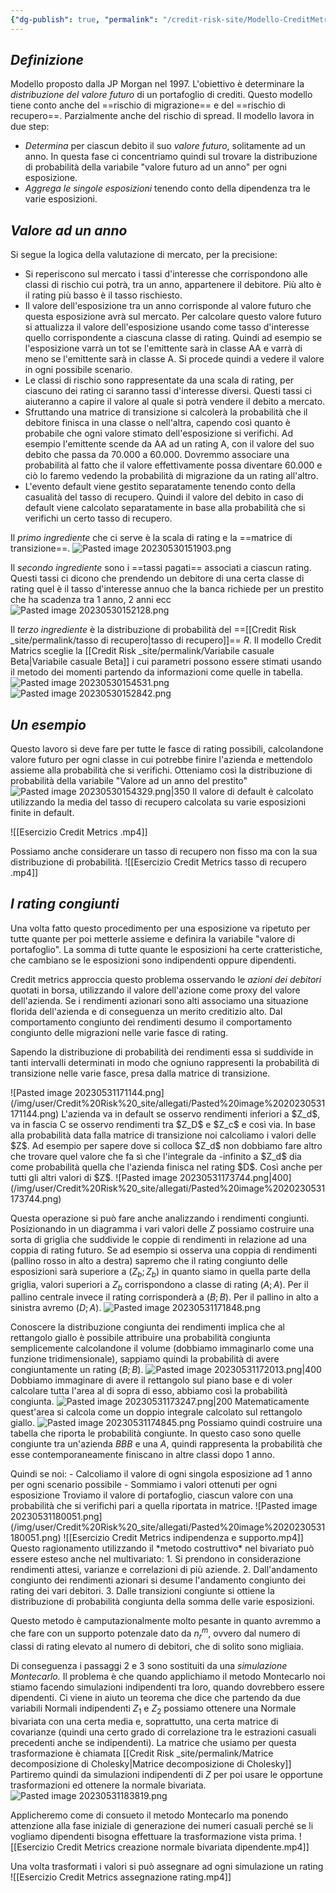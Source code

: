 ```yaml
---
{"dg-publish": true, "permalink": "/credit-risk-site/Modello-CreditMetrix/"}
---
```






## *Definizione*
Modello proposto dalla JP Morgan nel 1997.
L'obiettivo è determinare la *distribuzione del valore futuro* di un portafoglio di crediti.
Questo modello tiene conto anche del ==rischio di migrazione== e del ==rischio di recupero==. Parzialmente anche del rischio di spread.
Il modello lavora in due step:
- *Determina* per ciascun debito il suo *valore futuro*, solitamente ad un anno. In questa fase ci concentriamo quindi sul trovare la distribuzione di probabilità della variabile "valore futuro ad un anno" per ogni esposizione.
- *Aggrega le singole esposizioni* tenendo conto della dipendenza tra le varie esposizioni.

## *Valore ad un anno*
Si segue la logica della valutazione di mercato, per la precisione:
- Si reperiscono sul mercato i tassi d'interesse che corrispondono alle classi di rischio cui potrà, tra un anno, appartenere il debitore. Più alto è il rating più basso è il tasso rischiesto.
- Il valore dell'esposizione tra un anno corrisponde al valore futuro che questa esposizione avrà sul mercato. Per calcolare questo valore futuro si attualizza il valore dell'esposizione usando come tasso d'interesse quello corrispondente a ciascuna classe di rating. Quindi ad esempio se l'esposizione varrà un tot se l'emittente sarà in classe AA e varrà di meno se l'emittente sarà in classe A. Si procede quindi a vedere il valore in ogni possibile scenario.
- Le classi di rischio sono rappresentate da una scala di rating, per ciascuno dei rating ci saranno tassi d'interesse diversi. Questi tassi ci aiuteranno a capire il valore al quale si potrà vendere il debito a mercato.
- Sfruttando una matrice di transizione si calcolerà la probabilità che il debitore finisca in una classe o nell'altra, capendo così quanto è probabile che ogni valore stimato dell'esposizione si verifichi. Ad esempio l'emittente scende da AA ad un rating A, con il valore del suo debito che passa da 70.000 a 60.000. Dovremmo associare una probabilità al fatto che il valore effettivamente possa diventare 60.000 e ciò lo faremo vedendo la probabilità di migrazione da un rating all'altro.
- L'evento default viene gestito separatamente tenendo conto della casualità del tasso di recupero. Quindi il valore del debito in caso di default viene calcolato separatamente in base alla probabilità che si verifichi un certo tasso di recupero.

Il *primo ingrediente* che ci serve è la scala di rating e la ==matrice di transizione==.
![Pasted image 20230530151903.png](/img/user/Credit%20Risk%20_site/allegati/Pasted%20image%2020230530151903.png)

Il *secondo ingrediente* sono i ==tassi pagati== associati a ciascun rating.
Questi tassi ci dicono che prendendo un debitore di una certa classe di rating quel è il tasso d'interesse annuo che la banca richiede per un prestito che ha scadenza tra 1 anno, 2 anni ecc
![Pasted image 20230530152128.png](/img/user/Credit%20Risk%20_site/allegati/Pasted%20image%2020230530152128.png)

Il *terzo ingrediente* è la distribuzione di probabilità del ==[[Credit Risk _site/permalink/tasso di recupero\|tasso di recupero]]== $R$.
Il modello Credit Matrics sceglie la [[Credit Risk _site/permalink/Variabile casuale Beta\|Variabile casuale Beta]] i cui parametri possono essere stimati usando il metodo dei momenti partendo da informazioni come quelle in tabella.
![Pasted image 20230530154531.png](/img/user/Credit%20Risk%20_site/allegati/Pasted%20image%2020230530154531.png)
![Pasted image 20230530152842.png](/img/user/Credit%20Risk%20_site/allegati/Pasted%20image%2020230530152842.png)

## *Un esempio*
<style> .container {font-family: sans-serif; text-align: center;} .button-wrapper button {z-index: 1;height: 40px; width: 100px; margin: 10px;padding: 5px;} .excalidraw .App-menu_top .buttonList { display: flex;} .excalidraw-wrapper { height: 800px; margin: 50px; position: relative;} :root[dir="ltr"] .excalidraw .layer-ui__wrapper .zen-mode-transition.App-menu_bottom--transition-left {transform: none;} </style><script src="https://cdn.jsdelivr.net/npm/react@17/umd/react.production.min.js"></script><script src="https://cdn.jsdelivr.net/npm/react-dom@17/umd/react-dom.production.min.js"></script><script type="text/javascript" src="https://cdn.jsdelivr.net/npm/@excalidraw/excalidraw@0/dist/excalidraw.production.min.js"></script><div id="Modello_CreditMetrix_2023-05-30_1536.33.excalidraw.md1"></div><script>(function(){const InitialData={"type":"excalidraw","version":2,"source":"https://excalidraw.com","elements":[{"type":"image","version":68,"versionNonce":90849999,"isDeleted":false,"id":"-fLq-D5OQC8tlCyuM0aZL","fillStyle":"hachure","strokeWidth":1,"strokeStyle":"solid","roughness":1,"opacity":100,"angle":0,"x":-312.69407141963137,"y":-216.56322352784798,"strokeColor":"transparent","backgroundColor":"transparent","width":626.5068104418018,"height":431.79095332521126,"seed":382123119,"groupIds":[],"roundness":null,"boundElements":[],"updated":1685453799859,"link":null,"locked":false,"status":"pending","fileId":"dacfa94f60b447e506dea41a76c3583a3fa51506","scale":[1,1]},{"type":"text","version":241,"versionNonce":909884655,"isDeleted":false,"id":"uP1UDbCv","fillStyle":"hachure","strokeWidth":1,"strokeStyle":"solid","roughness":1,"opacity":100,"angle":0,"x":296.0325698852539,"y":-1.7027206420898438,"strokeColor":"#e67700","backgroundColor":"transparent","width":247,"height":84,"seed":258692513,"groupIds":[],"roundness":null,"boundElements":[{"id":"De5dPAGoT3vBSHIerBE4H","type":"arrow"}],"updated":1685453980420,"link":null,"locked":false,"fontSize":13.49287766676683,"fontFamily":1,"text":"Con le informazioni sui tassi\nposso stimare il valore ad un anno\ndi un'esposizione che passa\nin fascia A. Ogni anno che passa\navrà il suo tasso di attualizzazione","rawText":"Con le informazioni sui tassi\nposso stimare il valore ad un anno\ndi un'esposizione che passa\nin fascia A. Ogni anno che passa\navrà il suo tasso di attualizzazione","baseline":79,"textAlign":"left","verticalAlign":"top","containerId":null,"originalText":"Con le informazioni sui tassi\nposso stimare il valore ad un anno\ndi un'esposizione che passa\nin fascia A. Ogni anno che passa\navrà il suo tasso di attualizzazione"},{"type":"arrow","version":192,"versionNonce":706612609,"isDeleted":false,"id":"De5dPAGoT3vBSHIerBE4H","fillStyle":"hachure","strokeWidth":1,"strokeStyle":"solid","roughness":1,"opacity":100,"angle":0,"x":337.977552507382,"y":85.12212841327371,"strokeColor":"#e67700","backgroundColor":"transparent","width":150.02884492681557,"height":43.40436847393332,"seed":264111713,"groupIds":[],"roundness":{"type":2},"boundElements":[],"updated":1685453980421,"link":null,"locked":false,"startBinding":{"elementId":"uP1UDbCv","focus":0.43834131216927585,"gap":2.8248490553635577},"endBinding":null,"lastCommittedPoint":null,"startArrowhead":null,"endArrowhead":"arrow","points":[[0,0],[-15.654211137753066,36.10145099346457],[-138.34409150884682,43.40436847393332],[-150.02884492681557,39.75287921612082]]},{"type":"text","version":329,"versionNonce":352257359,"isDeleted":false,"id":"5VAMHF3o","fillStyle":"hachure","strokeWidth":1,"strokeStyle":"solid","roughness":1,"opacity":100,"angle":0,"x":312.86295318603516,"y":142.6000084510216,"strokeColor":"#e67700","backgroundColor":"transparent","width":268,"height":50,"seed":1387530817,"groupIds":[],"roundness":null,"boundElements":[{"id":"ODvEpUrSVqi2RVibUy4TZ","type":"arrow"}],"updated":1685453931035,"link":null,"locked":false,"fontSize":13.49287766676683,"fontFamily":1,"text":"Grazie alla matrice di transizione posso\ncalcolare la probabilità che quel valore\nstimato si verifichi effettivamente","rawText":"Grazie alla matrice di transizione posso\ncalcolare la probabilità che quel valore\nstimato si verifichi effettivamente","baseline":46,"textAlign":"left","verticalAlign":"top","containerId":null,"originalText":"Grazie alla matrice di transizione posso\ncalcolare la probabilità che quel valore\nstimato si verifichi effettivamente"},{"type":"arrow","version":88,"versionNonce":2043759873,"isDeleted":false,"id":"ODvEpUrSVqi2RVibUy4TZ","fillStyle":"hachure","strokeWidth":1,"strokeStyle":"solid","roughness":1,"opacity":100,"angle":0,"x":309.9083023071289,"y":184.87866973876953,"strokeColor":"#e67700","backgroundColor":"transparent","width":243.18890380859375,"height":14.605926513671875,"seed":1991593967,"groupIds":[],"roundness":{"type":2},"boundElements":[],"updated":1685453935676,"link":null,"locked":false,"startBinding":{"elementId":"5VAMHF3o","focus":-0.2700081004464335,"gap":2.95465087890625},"endBinding":null,"lastCommittedPoint":null,"startArrowhead":null,"endArrowhead":"arrow","points":[[0,0],[-216.16790771484375,13.145263671875],[-243.18890380859375,14.605926513671875]]},{"id":"Dzv5MyivkST0AjV7Kqzjm","type":"image","x":557.637444631976,"y":-33.06510475971254,"width":273.2092972132032,"height":131.61907748957233,"angle":0,"strokeColor":"transparent","backgroundColor":"transparent","fillStyle":"hachure","strokeWidth":1,"strokeStyle":"solid","roughness":1,"opacity":100,"groupIds":[],"roundness":null,"seed":1272352047,"version":71,"versionNonce":358973871,"isDeleted":false,"boundElements":null,"updated":1685453999761,"link":null,"locked":false,"status":"pending","fileId":"fa33c6bb6c427a9ba1a45a018179371a529677c7","scale":[1,1]},{"id":"GtYj5pMW2_0DVo3TlWvBO","type":"ellipse","x":620.4855945532106,"y":31.44164091518141,"width":25.46750380179003,"height":10.269143130852058,"angle":0,"strokeColor":"#d9480f","backgroundColor":"transparent","fillStyle":"hachure","strokeWidth":0.5,"strokeStyle":"solid","roughness":1,"opacity":100,"groupIds":[],"roundness":{"type":2},"seed":533165007,"version":34,"versionNonce":1809422927,"isDeleted":false,"boundElements":null,"updated":1685454029362,"link":null,"locked":false},{"id":"rV1jhpq90WQ4kNrDjxYA_","type":"ellipse","x":672.6528464641519,"y":30.620121823546214,"width":29.575133590057476,"height":15.198326340846421,"angle":0,"strokeColor":"#d9480f","backgroundColor":"transparent","fillStyle":"hachure","strokeWidth":0.5,"strokeStyle":"solid","roughness":1,"opacity":100,"groupIds":[],"roundness":{"type":2},"seed":2041041569,"version":23,"versionNonce":359848257,"isDeleted":false,"boundElements":null,"updated":1685454019555,"link":null,"locked":false},{"id":"FsuPunp4WhjaTMrQWQj06","type":"ellipse","x":726.8739304342728,"y":32.67393671767999,"width":26.699816769334348,"height":13.144511446712642,"angle":0,"strokeColor":"#d9480f","backgroundColor":"transparent","fillStyle":"hachure","strokeWidth":0.5,"strokeStyle":"solid","roughness":1,"opacity":100,"groupIds":[],"roundness":{"type":2},"seed":1387468623,"version":26,"versionNonce":945455009,"isDeleted":false,"boundElements":null,"updated":1685454021084,"link":null,"locked":false},{"id":"cGk8Sm4PMd0LhuPiXcwEY","type":"ellipse","x":775.3443807629473,"y":32.263211501954004,"width":34.09348859405111,"height":12.322958024985837,"angle":0,"strokeColor":"#d9480f","backgroundColor":"transparent","fillStyle":"hachure","strokeWidth":0.5,"strokeStyle":"solid","roughness":1,"opacity":100,"groupIds":[],"roundness":{"type":2},"seed":1883735791,"version":21,"versionNonce":777680943,"isDeleted":false,"boundElements":null,"updated":1685454024740,"link":null,"locked":false},{"id":"mm3l2j-kJQ7WcX_1qxmf9","type":"image","x":586.3480511623367,"y":118.53719488576971,"width":258.516216213921,"height":94.20740998149317,"angle":0,"strokeColor":"transparent","backgroundColor":"transparent","fillStyle":"hachure","strokeWidth":0.5,"strokeStyle":"solid","roughness":1,"opacity":100,"groupIds":[],"roundness":null,"seed":225409135,"version":171,"versionNonce":1600070991,"isDeleted":false,"boundElements":null,"updated":1685454057481,"link":null,"locked":false,"status":"pending","fileId":"44dab24aef0b623555921eef5f5ab19559b125ec","scale":[1,1]},{"id":"sGkEeUlrUyfrPCRzMLKoN","type":"ellipse","x":673.8398988271622,"y":171.77897805221912,"width":17.619810016799647,"height":8.361937602749975,"angle":0,"strokeColor":"#d9480f","backgroundColor":"transparent","fillStyle":"hachure","strokeWidth":0.5,"strokeStyle":"solid","roughness":1,"opacity":100,"groupIds":[],"roundness":{"type":2},"seed":772514671,"version":28,"versionNonce":1855069537,"isDeleted":false,"boundElements":null,"updated":1685454069630,"link":null,"locked":false}],"appState":{"theme":"light","viewBackgroundColor":"#ffffff","currentItemStrokeColor":"#d9480f","currentItemBackgroundColor":"transparent","currentItemFillStyle":"hachure","currentItemStrokeWidth":0.5,"currentItemStrokeStyle":"solid","currentItemRoughness":1,"currentItemOpacity":100,"currentItemFontFamily":1,"currentItemFontSize":20,"currentItemTextAlign":"left","currentItemStartArrowhead":null,"currentItemEndArrowhead":"arrow","scrollX":-237.70896806627746,"scrollY":-17.127014398379345,"zoom":{"value":1.6544911475205257},"currentItemRoundness":"round","gridSize":null,"colorPalette":{}},"files":{}};InitialData.scrollToContent=true;App=()=>{const e=React.useRef(null),t=React.useRef(null),[n,i]=React.useState({width:void 0,height:void 0});return React.useEffect(()=>{i({width:t.current.getBoundingClientRect().width,height:t.current.getBoundingClientRect().height});const e=()=>{i({width:t.current.getBoundingClientRect().width,height:t.current.getBoundingClientRect().height})};return window.addEventListener("resize",e),()=>window.removeEventListener("resize",e)},[t]),React.createElement(React.Fragment,null,React.createElement("div",{className:"excalidraw-wrapper",ref:t},React.createElement(ExcalidrawLib.Excalidraw,{ref:e,width:n.width,height:n.height,initialData:InitialData,viewModeEnabled:!0,zenModeEnabled:!0,gridModeEnabled:!1})))},excalidrawWrapper=document.getElementById("Modello_CreditMetrix_2023-05-30_1536.33.excalidraw.md1");ReactDOM.render(React.createElement(App),excalidrawWrapper);})();</script>
Questo lavoro si deve fare per tutte le fasce di rating possibili, calcolandone valore futuro per ogni classe in cui potrebbe finire l'azienda e mettendolo assieme alla probabilità che si verifichi.
Otteniamo così la distribuzione di probabilità della variabile "Valore ad un anno del prestito"
![Pasted image 20230530154329.png|350](/img/user/Credit%20Risk%20_site/allegati/Pasted%20image%2020230530154329.png)
Il valore di default è calcolato utilizzando la media del tasso di recupero calcolata su varie esposizioni finite in default.

![[Esercizio Credit Metrics .mp4]]

Possiamo anche considerare un tasso di recupero non fisso ma con la sua distribuzione di probabilità.
![[Esercizio Credit Metrics tasso di recupero .mp4]]

## *I rating congiunti*
Una volta fatto questo procedimento per una esposizione va ripetuto per tutte quante per poi metterle assieme e definira la variabile "valore di portafoglio".
La somma di tutte quante le esposizioni ha certe cratteristiche, che cambiano se le esposizioni sono indipendenti oppure dipendenti.

Credit metrics approccia questo problema osservando le *azioni dei debitori* quotati in borsa, utilizzando il valore dell'azione come proxy del valore dell'azienda.
Se i rendimenti azionari sono alti associamo una situazione florida dell'azienda e di conseguenza un merito creditizio alto.
Dal comportamento congiunto dei rendimenti desumo il comportamento congiunto delle migrazioni nelle varie fasce di rating.

Sapendo la distribuzione di probabilità dei rendimenti essa si suddivide in tanti intervalli determinati in modo che ogniuno rappresenti la probabilità di transizione nelle varie fasce, presa dalla matrice di transizione.
<div id="Modello_CreditMetrix_2023-05-31_1706.04.excalidraw.md2"></div><script>(function(){const InitialData={"type":"excalidraw","version":2,"source":"https://excalidraw.com","elements":[{"type":"image","version":76,"versionNonce":351513679,"isDeleted":false,"id":"-8OlweYCjw7m98uHwtIdL","fillStyle":"hachure","strokeWidth":1,"strokeStyle":"solid","roughness":1,"opacity":100,"angle":0,"x":-319.84683548000453,"y":-235.76509857177734,"strokeColor":"transparent","backgroundColor":"transparent","width":694.688070984423,"height":444.13203639341197,"seed":625157967,"groupIds":[],"roundness":null,"boundElements":[],"updated":1685545645580,"link":null,"locked":false,"status":"pending","fileId":"ec36342f3a7430166df03adc2338a379406636dd","scale":[1,1]},{"id":"xvHAsTpKvbw2vOtcFAAnD","type":"freedraw","x":-18.36580775334295,"y":-58.083018504202954,"width":185.94473031850964,"height":222.45964637169467,"angle":0,"strokeColor":"#e67700","backgroundColor":"transparent","fillStyle":"hachure","strokeWidth":1,"strokeStyle":"solid","roughness":1,"opacity":20,"groupIds":[],"roundness":null,"seed":1836534383,"version":374,"versionNonce":403489985,"isDeleted":false,"boundElements":null,"updated":1685545660472,"link":null,"locked":false,"points":[[0,0],[1.1235163762019056,0],[10.111788236177858,-4.494159405048066],[17.414785531850953,-7.864755483774047],[23.594219501201906,-10.111835186298066],[26.96481557992786,-11.79713322566107],[28.08833195612982,-12.358891413762024],[28.650090144230774,-12.358891413762024],[29.77365347055286,-13.482431265024047],[30.89716984675482,-14.605947641225953],[34.267765925480774,-16.291269155649047],[37.076603816105774,-17.976567195012024],[38.20012019230768,-19.66184175931491],[38.76192533052887,-19.66184175931491],[38.76192533052887,-20.223623422475953],[39.885441706730774,-22.47067964993991],[40.447199894831726,-24.156001164362976],[39.885441706730774,-22.47067964993991],[39.885441706730774,-21.90892146183893],[36.51484562800482,-17.414785531850953],[30.89716984675482,-10.111835186298066],[20.223623422475953,3.370572603665863],[7.302950345552858,17.414738581730774],[-2.808837890625,30.33538818359375],[-8.988224909855774,38.20012019230768],[-8.988224909855774,38.76187838040866],[-6.741192157451906,38.20012019230768],[1.6853215144230944,31.458904559795656],[15.167705829326906,19.661818284254792],[28.08833195612982,8.988248384915863],[39.32368351862982,-1.685321514423066],[44.941359299879764,-6.179457444411071],[45.50311748798072,-7.302997295673066],[45.50311748798072,-5.055917593149047],[45.50311748798072,-2.247079702524047],[41.57076322115387,3.370572603665863],[35.95308743990387,13.48238431490384],[29.211848332331726,21.90887451171875],[28.650090144230774,22.470656174879792],[30.335458608774047,19.661818284254792],[36.51484562800482,12.358844463641816],[43.81779597355768,1.6852745643028868],[51.12079326923072,-7.864755483774047],[54.49138934795678,-12.358891413762024],[53.929584209735594,-11.2353515625],[53.36782602163464,-11.2353515625],[49.99727689302881,-5.61767578125],[42.694279597355774,6.179410494290863],[33.14424954927887,21.90887451171875],[23.594219501201906,37.076580341045656],[19.66181828425482,43.25601431039664],[21.908944936899047,42.13247445913461],[23.032414362980774,41.57071627103366],[31.458928034855774,37.076580341045656],[43.256037785456726,30.33538818359375],[54.49138934795678,23.594172551081726],[49.435471754807736,28.650090144230774],[39.32368351862982,35.95304048978366],[23.594219501201906,44.94131234975961],[5.61767578125,53.929584209735566],[-7.302950345552858,58.985478327824524],[-7.302950345552858,59.547259990985566],[-9.550030048076906,59.547259990985566],[-7.864755483774047,55.61488224909854],[4.494112454927858,45.503070537860566],[17.414785531850953,35.39128230168268],[17.976543719951906,34.267742450420656],[17.414785531850953,35.95304048978366],[12.920626126802858,41.57071627103366],[5.055917593149047,52.24428617037259],[-5.055917593149047,65.16491229717545],[-12.920626126802858,74.71494234525241],[-16.291222205528868,78.64732008713943],[-17.976543719951906,80.89437631460336],[-17.976543719951906,81.45615797776443],[-20.785381610576906,85.38851224459134],[-20.785381610576906,87.07381028395432],[-20.785381610576906,88.75910832331729],[-20.785381610576906,94.93854229266825],[-21.34713979867786,98.30916184645432],[-21.908897986778868,99.99445988581729],[-20.223576472355774,98.30916184645432],[-19.100060096153868,95.50032395582932],[-18.53830190805286,95.50032395582932],[-18.53830190805286,96.62384033203122],[-20.785381610576906,102.24151611328122],[-25.27949406550482,111.22978797325717],[-29.211848332331726,121.34162315955527],[-30.89716984675482,126.39749380258414],[-30.89716984675482,126.95929894080527],[-30.89716984675482,127.52101017878604],[-29.77365347055286,128.082768366887],[-26.403057391826906,126.95929894080527],[-24.717735877403868,126.39749380258414],[-24.15597768930286,125.83573561448318],[-24.15597768930286,126.95929894080527],[-24.15597768930286,128.64457350510818],[-25.27949406550482,137.07104022686295],[-28.08833195612982,144.935795710637],[-32.020686222956726,152.2387930063101],[-34.829524113581726,157.8564687875601],[-34.829524113581726,158.41818002554086],[-34.829524113581726,158.97993821364182],[-34.829524113581726,160.1035015399639],[-34.829524113581726,160.6653066781851],[-36.51484562800482,164.03585580679086],[-38.76192533052887,167.96821007361777],[-39.885394756610594,171.9006112905649],[-39.885394756610594,173.02412766676682],[-39.885394756610594,173.58588585486777],[-39.885394756610594,175.27120736929086],[-39.885394756610594,177.5182870718149],[-39.885394756610594,180.3271249624399],[-38.76192533052887,182.57415771484372],[-33.70600773737982,185.38299560546872],[-25.27949406550482,185.38299560546872],[-15.729464017427858,185.38299560546872],[-10.673546424278868,185.38299560546872],[-10.673546424278868,186.50651198167063],[-10.673546424278868,187.06827016977164],[-9.550030048076906,187.06827016977164],[-5.61767578125,187.06827016977164],[-1.1235163762019056,187.06827016977164],[6.741192157451906,187.06827016977164],[14.044189453125,187.06827016977164],[14.605947641225953,187.06827016977164],[15.167705829326906,187.06827016977164],[15.167705829326906,188.19183349609372],[16.291269155649047,189.31534987229563],[20.785381610576906,191.00067138671872],[29.211848332331726,191.00067138671872],[39.885441706730774,191.00067138671872],[44.37960111177887,191.00067138671872],[44.941359299879764,191.00067138671872],[44.941359299879764,191.5624765249399],[49.435471754807736,194.3713144155649],[52.244309645432736,194.3713144155649],[64.04141939603369,194.3713144155649],[78.08556189903845,194.3713144155649],[91.5679931640625,193.2477041391226],[92.12975135216345,193.2477041391226],[92.12975135216345,192.12418776292063],[93.81502591646631,192.68594595102164],[94.3768310546875,192.68594595102164],[98.3091853215144,194.3713144155649],[102.80329777644226,194.3713144155649],[108.98273174579322,194.3713144155649],[115.72392390324524,194.3713144155649],[116.28572904146631,194.3713144155649],[118.53276179387024,194.3713144155649],[120.21808330829322,194.3713144155649],[124.71219576322119,194.3713144155649],[130.3298715444712,194.3713144155649],[133.70046762319714,193.80950927734372],[134.82403094951917,192.68594595102164],[134.82403094951917,191.5624765249399],[137.0710637019231,188.19183349609372],[139.8799015925481,183.69767409104563],[143.25049767127405,177.5182870718149],[145.4975773737981,172.46236947866586],[145.4975773737981,170.21528977614182],[145.4975773737981,169.65353158804086],[145.4975773737981,169.0917733999399],[145.4975773737981,164.03585580679086],[145.4975773737981,161.22701791616586],[145.4975773737981,156.17110032301682],[143.81230280949524,151.6769878680889],[139.8799015925481,150.553471491887],[131.45343487079322,149.99171330378604],[118.53276179387024,149.99171330378604],[103.36505596454322,149.99171330378604],[84.82675405649036,149.99171330378604],[84.2649958683894,149.99171330378604],[85.38855919471155,148.8681499774639],[87.63559194711536,144.935795710637],[86.51207557091345,144.935795710637],[82.0179631159856,147.744633601262],[78.08556189903845,149.99171330378604],[70.22085336538464,153.362309382512],[65.1649357722356,154.4858257587139],[64.60317758413464,154.4858257587139],[66.2884521484375,150.553471491887],[71.34436974158655,144.935795710637],[90.44442983774036,123.02689772385818],[90.44442983774036,122.46513953575717],[89.8826716496394,121.90333439753604],[85.9503173828125,121.90333439753604],[78.6473200871394,123.02689772385818],[74.7149658203125,123.58865591195914],[74.7149658203125,122.46513953575717],[74.7149658203125,121.34162315955527],[76.4002873347356,116.84746375450717],[78.6473200871394,109.5444899338942],[78.6473200871394,107.85919189453122],[78.6473200871394,105.61211219200717],[77.5238037109375,105.61211219200717],[73.02969125600964,105.61211219200717],[67.9737736628606,105.61211219200717],[60.10901817908655,107.29745718149039],[57.861985426682736,107.29745718149039],[57.30022723858178,107.29745718149039],[56.17666391225964,103.9268141526442],[58.98550180288464,88.19735013521634],[58.98550180288464,87.63561542217545],[58.98550180288464,85.95029390775241],[53.929584209735594,85.38851224459134],[49.99727689302881,85.38851224459134],[43.81779597355768,85.38851224459134],[39.885441706730774,85.38851224459134],[38.76192533052887,85.38851224459134],[38.20012019230768,82.57967435396634],[38.20012019230768,78.64732008713943],[38.20012019230768,71.90612792968747],[38.20012019230768,65.16491229717545],[38.20012019230768,63.47961425781247],[35.95308743990387,62.35607440655045],[32.58249136117786,62.35607440655045],[34.829524113581726,57.8619384765625],[37.638362004206726,52.24428617037259],[38.76192533052887,48.311908428485566],[39.32368351862982,46.06485220102164],[39.32368351862982,44.94131234975961],[38.20012019230768,44.94131234975961],[34.267765925480774,44.94131234975961],[32.020686222956726,44.94131234975961],[31.458928034855774,44.37955416165866],[33.70600773737982,39.885418231670656],[38.76192533052887,34.829524113581726],[44.941359299879764,28.088308481069703],[52.244309645432736,13.48238431490384],[48.31195537860572,11.797086275540863],[43.81779597355768,11.235304612379792],[42.13252140925482,11.235304612379792],[41.57076322115387,10.111788236177887],[42.694279597355774,5.05587064302884],[44.941359299879764,0.5617347130408632],[46.626633864182736,-3.370619553786071],[47.75015024038464,-9.550053523137024],[48.31195537860572,-14.605947641225953],[48.31195537860572,-16.291269155649047],[49.99727689302881,-17.976567195012024],[51.68255145733178,-20.785381610576934],[55.053147536057736,-25.841299203725953],[53.36782602163464,-25.841299203725953],[52.244309645432736,-25.27951754056491],[51.68255145733178,-24.71775935246393],[51.12079326923072,-23.594219501201934],[51.12079326923072,-16.85300386868991],[51.12079326923072,-14.605947641225953],[51.68255145733178,-9.550053523137024],[61.23262845552881,2.808837890625],[71.34436974158655,8.988248384915863],[82.0179631159856,11.797086275540863],[83.70323768028845,12.358844463641816],[83.70323768028845,12.920602651742797],[83.70323768028845,16.852980393629792],[82.57972130408655,19.661818284254792],[80.89439978966345,25.841252253605774],[79.2091252253606,33.14420259915866],[78.6473200871394,48.311908428485566],[82.0179631159856,53.36782602163461],[83.1414794921875,54.49134239783652],[85.38855919471155,55.61488224909854],[85.9503173828125,56.176640437199524],[87.63559194711536,57.8619384765625],[88.7591552734375,61.794316218449495],[90.44442983774036,65.72669396033652],[92.12975135216345,71.34434626652646],[94.93858924278845,78.64732008713943],[98.3091853215144,86.51205209585336],[101.67978140024036,93.81502591646634],[103.9268611027644,99.43267822265622],[105.61213566706726,103.36505596454325],[107.29745718149036,107.29745718149039],[108.98273174579322,108.42095008263217],[109.54448993389417,108.98270827073318],[111.79156963641822,111.22978797325717],[114.60040752704322,113.47686767578122],[119.09456693209131,115.16214224008414],[123.58867938701917,116.28570556640622],[129.20635516826917,116.28570556640622],[130.89162973257214,116.28570556640622],[132.01519305889417,116.28570556640622],[133.1387094350962,114.03862586388217],[133.1387094350962,112.91510948768027],[133.1387094350962,112.3533278245192],[133.1387094350962,111.22978797325717],[133.1387094350962,110.66802978515622],[133.1387094350962,109.5444899338942],[135.38578913762024,104.48861929086539],[137.0710637019231,102.24151611328122],[137.0710637019231,101.1179762620192],[138.19462702824524,99.99445988581729],[141.00346491887024,96.62384033203122],[144.3740609975962,93.81502591646634],[145.4975773737981,92.69148606520432],[146.05933556189905,92.12972787710336],[146.05933556189905,93.25329120342545],[146.05933556189905,93.81502591646634],[146.05933556189905,97.74738018329325],[145.4975773737981,101.67978140024039],[144.3740609975962,105.61211219200717],[143.81230280949524,108.42095008263217],[143.25049767127405,110.66802978515622],[143.25049767127405,111.22978797325717],[143.25049767127405,112.91510948768027],[143.25049767127405,114.60038405198318],[143.25049767127405,115.72394737830527],[143.25049767127405,116.84746375450717],[143.25049767127405,119.09454345703122],[143.25049767127405,120.21805983323318],[143.25049767127405,121.34162315955527],[143.25049767127405,122.46513953575717],[143.25049767127405,123.58865591195914],[143.81230280949524,127.52101017878604],[143.81230280949524,132.01516958383414],[143.81230280949524,133.700444148137],[143.81230280949524,136.509282038762],[143.81230280949524,140.4416363055889],[143.81230280949524,142.68871600811295],[143.25049767127405,147.18287541316104],[142.12698129507214,153.362309382512],[141.5652231069712,157.8564687875601],[141.00346491887024,161.78877610426682],[141.00346491887024,163.4741445688101],[140.44165978064905,166.2829355093149],[140.44165978064905,169.0917733999399],[140.44165978064905,169.65353158804086],[140.44165978064905,170.21528977614182],[140.44165978064905,172.46236947866586],[140.44165978064905,174.14764404296872],[140.44165978064905,174.7094491811899],[140.44165978064905,177.5182870718149],[141.00346491887024,178.64180344801682],[141.00346491887024,180.88883620042063],[141.00346491887024,182.57415771484372],[141.00346491887024,184.25947922926682],[141.00346491887024,187.06827016977164],[141.00346491887024,188.7536386343149],[141.00346491887024,189.31534987229563],[141.00346491887024,191.00067138671872],[139.31814340444714,193.2477041391226],[135.9475473257212,194.93302565354563],[133.1387094350962,196.0565420297476],[129.20635516826917,196.61834716796872],[126.39751727764417,196.61834716796872],[124.15043757512024,196.61834716796872],[120.21808330829322,196.61834716796872],[114.60040752704322,196.61834716796872],[108.98273174579322,196.61834716796872],[104.48861929086536,196.0565420297476],[99.43270169771631,195.49478384164664],[92.6915095402644,195.49478384164664],[83.70323768028845,194.3713144155649],[80.89439978966345,194.3713144155649],[77.5238037109375,193.80950927734372],[71.9061279296875,193.2477041391226],[66.85025728665869,193.2477041391226],[64.60317758413464,193.2477041391226],[62.356097881610594,193.2477041391226],[56.738422100360594,193.2477041391226],[46.06487567608178,193.2477041391226],[39.32368351862982,193.2477041391226],[32.020686222956726,193.2477041391226],[28.08833195612982,193.2477041391226],[26.403057391826906,193.2477041391226],[22.47065617487982,193.2477041391226],[18.53830190805286,193.2477041391226],[11.797109750600953,193.2477041391226],[3.370596078725953,193.2477041391226],[-4.494112454927858,193.2477041391226],[-8.426513671875,193.2477041391226],[-8.426513671875,193.2477041391226]],"pressures":[],"simulatePressure":true,"lastCommittedPoint":[-8.426513671875,193.2477041391226]},{"id":"PbFKdnsd8fO9cMkZjXSl5","type":"freedraw","x":-20.051129267766044,"y":134.60292744681868,"width":162.91231595552887,"height":227.51551701472354,"angle":0,"strokeColor":"#e67700","backgroundColor":"transparent","fillStyle":"hachure","strokeWidth":1,"strokeStyle":"solid","roughness":1,"opacity":20,"groupIds":[],"roundness":null,"seed":1335862223,"version":359,"versionNonce":1893906479,"isDeleted":false,"boundElements":null,"updated":1685545668258,"link":null,"locked":false,"points":[[0,0],[-1.1235163762019056,0],[-2.247032752403811,0],[-3.370596078725953,1.1235633263220848],[-5.055870643028811,1.1235633263220848],[-6.179433969350953,1.6853684645432736],[-8.426466721754764,1.6853684645432736],[-8.988224909855774,1.6853684645432736],[-9.550030048076906,1.6853684645432736],[-10.673546424278811,1.6853684645432736],[-11.797062800480774,1.6853684645432736],[-12.358867938701906,1.6853684645432736],[-12.92057917668268,1.6853684645432736],[-13.482384314903811,1.6853684645432736],[-14.044142503004764,1.6853684645432736],[-15.167658879206726,1.6853684645432736],[-16.852980393629764,1.6853684645432736],[-17.976496769831726,1.6853684645432736],[-17.976496769831726,-1.6852745643029152],[-17.976496769831726,-5.61767578125],[-18.53825495793268,-11.23530461237982],[-18.53825495793268,-15.167658879206726],[-18.53825495793268,-19.100060096153868],[-18.53825495793268,-25.27949406550482],[-18.53825495793268,-26.964768629807736],[-19.10006009615381,-28.650090144230774],[-19.10006009615381,-29.773606520432736],[-19.661818284254764,-32.02063927283655],[-19.661818284254764,-33.70600773737982],[-19.661818284254764,-37.63831505408655],[-19.661818284254764,-39.32363656850964],[-20.223576472355774,-41.57071627103369],[-20.785334660456726,-45.503070537860594],[-20.785334660456726,-48.311908428485594],[-20.785334660456726,-49.99722994290869],[-20.785334660456726,-52.80606783353369],[-20.785334660456726,-56.17666391225964],[-20.785334660456726,-59.547259990985594],[-20.785334660456726,-64.04137244591345],[-19.661818284254764,-67.9737736628606],[-18.53825495793268,-73.59140249399042],[-18.53825495793268,-74.7149658203125],[-18.53825495793268,-75.83848219651446],[-15.72941706730768,-75.27672400841345],[-14.605900691105774,-70.7826115534856],[-14.605900691105774,-66.85021033653845],[-14.044142503004764,-65.1649357722356],[-14.044142503004764,-64.60317758413464],[-14.044142503004764,-65.72664701021637],[-11.797062800480774,-68.53548490084137],[-7.864708533653811,-75.27672400841345],[-1.1235163762019056,-88.19732666015625],[5.61767578125,-102.80329777644232],[7.864755483774047,-107.85916841947119],[8.426513671875,-108.42097355769232],[8.988271859975953,-105.61213566706732],[8.988271859975953,-101.11799973707934],[8.988271859975953,-88.75913179837744],[8.988271859975953,-70.22080641526446],[8.988271859975953,-53.36782602163464],[8.988271859975953,-39.32363656850964],[8.988271859975953,-38.76187838040869],[8.988271859975953,-40.44715294471155],[8.988271859975953,-41.57071627103369],[10.111835186298094,-46.06482872596155],[13.482431265024047,-57.8619384765625],[18.538301908052915,-74.15316068209137],[23.032461313100953,-88.75913179837744],[27.526573768028868,-101.11799973707934],[29.773653470552915,-106.73565204326923],[30.335411658653868,-105.61213566706732],[23.59426645132214,-87.07383375901446],[17.414785531850953,-74.7149658203125],[16.85302734375,-71.9061279296875],[16.85302734375,-71.34432279146637],[16.85302734375,-71.9061279296875],[20.223623422475953,-76.96199857271637],[26.40310434194714,-83.14145601712744],[27.526573768028868,-83.70323768028845],[28.08837890625,-83.70323768028845],[26.964815579927915,-79.20907827524042],[22.470703125,-74.15316068209137],[15.167752779447142,-64.60317758413464],[5.61767578125,-58.98550180288464],[-5.055870643028811,-56.17666391225964],[-13.482384314903811,-56.17666391225964],[-17.976496769831726,-58.42374361478369],[-20.785334660456726,-66.85021033653845],[-21.90889798677881,-80.89439978966345],[-21.90889798677881,-97.18562199519232],[-21.34709284855768,-115.16216571514423],[-19.10006009615381,-127.52103365384619],[-19.10006009615381,-128.08279184194714],[-19.10006009615381,-128.64457350510816],[-19.10006009615381,-122.4651395357572],[-20.223576472355774,-115.16216571514423],[-23.032414362980774,-106.17389385516827],[-24.71773587740381,-101.11799973707934],[-24.71773587740381,-102.24149263822119],[-24.71773587740381,-105.61213566706732],[-23.032414362980774,-112.91508601262018],[-22.470656174879764,-117.40922194260821],[-20.785334660456726,-117.97100360576923],[-20.223576472355774,-115.16216571514423],[-20.223576472355774,-111.2297879732572],[-21.34709284855768,-106.17389385516827],[-24.15593073918268,-100.55621807391827],[-26.403010441706726,-96.62381685697119],[-26.403010441706726,-96.06210561899042],[-26.96476862980768,-96.06210561899042],[-28.088331956129764,-98.30916184645434],[-28.088331956129764,-102.80329777644232],[-28.088331956129764,-107.85916841947119],[-28.088331956129764,-113.47682072566107],[-25.279494065504764,-124.71219576322119],[-24.71773587740381,-125.83573561448316],[-23.594172551081726,-128.08279184194714],[-22.470656174879764,-129.76808988131012],[-19.10006009615381,-134.82400747445914],[-16.29122220552881,-137.63282189002405],[-12.358867938701906,-142.6887394831731],[-8.426466721754764,-146.62109375],[-5.055870643028811,-151.67698786808896],[0.5618051382211888,-158.97996168870193],[2.808837890625,-163.4740976186899],[5.055917593149047,-167.40647536057693],[7.302997295673094,-171.33882962740384],[10.673593374399047,-175.83296555739184],[14.044189453125,-181.45064133864184],[17.414785531850953,-186.50653545673077],[19.661865234375,-191.00067138671875],[20.78542856069714,-194.3712674654447],[21.908944936899047,-198.30362173227164],[23.032461313100953,-200.55070143479568],[23.032461313100953,-201.6742412860577],[23.032461313100953,-202.23599947415866],[23.032461313100953,-202.7977811373197],[24.155977689302915,-205.6065955528846],[26.40310434194714,-208.4154334435096],[27.526573768028868,-211.78602952223557],[27.526573768028868,-212.34778771033655],[28.08837890625,-215.15662560096155],[28.650137094350953,-219.08900334284857],[29.773653470552915,-223.02138108473557],[29.773653470552915,-223.58311579777646],[29.773653470552915,-223.02138108473557],[29.773653470552915,-220.77427790715146],[27.526573768028868,-216.28016545222357],[22.470703125,-205.04483736478366],[15.729510967548094,-191.5624295748197],[10.111835186298094,-178.08004525991586],[6.741239107572142,-166.2829355093149],[2.808837890625,-156.17112379807693],[2.808837890625,-154.48582575871396],[2.247079702524047,-153.92406757061298],[1.6853215144230944,-152.23876953125],[0.5618051382211888,-148.30639178936298],[-1.6852276141826792,-143.812255859375],[-4.494065504807679,-137.63282189002405],[-5.617628831129764,-135.94752385066107],[-6.179433969350953,-133.7004676231971],[-6.179433969350953,-133.13868596003607],[-6.741192157451906,-130.89162973257214],[-8.426466721754764,-126.39749380258417],[-10.11174128605768,-123.58865591195917],[-11.235304612379764,-121.90335787259619],[-12.92057917668268,-117.97100360576923],[-14.044142503004764,-115.16216571514423],[-16.852980393629764,-107.2974337064303],[-17.976496769831726,-106.17389385516827],[-17.976496769831726,-104.4885958158053],[-19.661818284254764,-100.55621807391827],[-20.785334660456726,-97.18562199519232],[-22.470656174879764,-94.93856576772839],[-23.594172551081726,-92.69148606520434],[-24.15593073918268,-90.44442983774042],[-25.279494065504764,-88.75913179837744],[-26.403010441706726,-84.26499586838946],[-26.96476862980768,-80.33261812650244],[-27.526526817908632,-77.5238037109375],[-27.526526817908632,-75.83848219651446],[-28.088331956129764,-74.7149658203125],[-28.088331956129764,-73.02964430588946],[-28.088331956129764,-71.34432279146637],[-28.650090144230774,-69.0972900390625],[-30.335364708533632,-66.2884521484375],[-31.458928034855774,-62.356097881610594],[-32.020686222956726,-60.6707763671875],[-33.14420259915863,-57.30013333834137],[-33.14420259915863,-53.929584209735594],[-33.14420259915863,-52.244309645432736],[-33.14420259915863,-49.99722994290869],[-33.14420259915863,-48.311908428485594],[-33.705960787259585,-47.18839205228369],[-33.705960787259585,-43.817795973557736],[-33.705960787259585,-40.44715294471155],[-34.267765925480774,-36.51484562800482],[-34.267765925480774,-34.82947716346155],[-34.267765925480774,-31.458928034855774],[-34.267765925480774,-28.08833195612982],[-34.267765925480774,-25.841252253605774],[-34.267765925480774,-23.594172551081726],[-34.267765925480774,-22.47065617487982],[-34.267765925480774,-21.908897986778868],[-34.267765925480774,-20.223576472355774],[-34.267765925480774,-19.66181828425482],[-34.829524113581726,-19.100060096153868],[-37.076603816105774,-19.100060096153868],[-38.76187838040863,-19.100060096153868],[-39.88539475661054,-26.964768629807736],[-39.88539475661054,-30.335411658653868],[-39.88539475661054,-32.582444411057736],[-39.88539475661054,-34.267765925480774],[-39.88539475661054,-36.51484562800482],[-39.88539475661054,-38.200120192307736],[-39.88539475661054,-41.008958082932736],[-38.76187838040863,-43.25599083533655],[-38.2000732421875,-44.94131234975964],[-38.2000732421875,-45.503070537860594],[-37.638362004206726,-45.503070537860594],[-37.076603816105774,-45.503070537860594],[-36.514798677884585,-45.503070537860594],[-35.95304048978363,-44.37955416165869],[-35.95304048978363,-41.008958082932736],[-35.95304048978363,-37.076603816105774],[-35.95304048978363,-32.582444411057736],[-35.95304048978363,-29.211801382211547],[-35.3912353515625,-26.964768629807736],[-35.3912353515625,-25.841252253605774],[-35.3912353515625,-24.155977689302915],[-35.3912353515625,-22.47065617487982],[-35.3912353515625,-20.785334660456726],[-35.3912353515625,-18.538301908052915],[-34.829524113581726,-17.976496769831726],[-34.267765925480774,-17.414738581730774],[-34.267765925480774,-16.291222205528868],[-34.267765925480774,-14.605900691105774],[-33.705960787259585,-13.482384314903868],[-33.705960787259585,-10.111788236177915],[-33.14420259915863,-7.302950345552915],[-33.14420259915863,-4.494112454927915],[-32.020686222956726,-0.5617581881010096],[-31.458928034855774,1.1235633263220848],[-30.335364708533632,3.370596078725953],[-29.7735595703125,3.9324012169470848],[-29.211848332331726,3.9324012169470848],[-26.403010441706726,2.808837890625],[-16.29122220552881,-0.5617581881010096],[6.741239107572142,-6.741145207331726],[15.729510967548094,-8.42646672175482],[35.391329251802915,-10.673546424278868],[44.37960111177887,-11.79710975060101],[50.55903508112988,-11.79710975060101],[55.053147536057736,-12.358820988581726],[64.04141939603369,-14.04414250300482],[71.90617487980774,-15.729464017427915],[81.45620492788464,-15.729464017427915],[89.88271859975964,-15.729464017427915],[95.5003474308894,-15.729464017427915],[100.55626502403845,-15.729464017427915],[103.36510291466345,-15.729464017427915],[105.05037747896631,-15.729464017427915],[107.29745718149036,-15.729464017427915],[107.85921536959131,-15.729464017427915],[110.10629507211536,-15.729464017427915],[111.22981144831726,-15.729464017427915],[110.66805326021631,-15.729464017427915],[105.6121826171875,-15.729464017427915],[88.7591552734375,-15.729464017427915],[47.75019719050488,-15.729464017427915],[41.009005033052915,-15.729464017427915],[37.076603816105774,-15.729464017427915],[35.95308743990387,-19.100060096153868],[42.694279597355774,-24.155977689302915],[60.670823317307736,-34.82947716346155],[71.34441669170678,-39.885441706730774],[71.90617487980774,-40.44715294471155],[70.22085336538464,-41.57071627103369],[65.72674091045678,-41.57071627103369],[62.917949969951906,-41.57071627103369],[62.35614483173083,-41.57071627103369],[62.35614483173083,-43.817795973557736],[64.60317758413464,-49.435471754807736],[67.41201547475964,-53.929584209735594],[68.53557880108178,-56.738422100360594],[68.53557880108178,-57.30013333834137],[66.28849909855774,-60.6707763671875],[62.35614483173083,-60.6707763671875],[55.053147536057736,-60.6707763671875],[45.503117487980774,-60.6707763671875],[44.94135929987982,-61.23253455528845],[44.94135929987982,-62.356097881610594],[46.06492262620196,-66.85021033653845],[51.682598407451906,-77.5238037109375],[56.73846905048083,-86.51205209585339],[56.73846905048083,-87.63559194711542],[56.73846905048083,-88.19732666015625],[56.73846905048083,-89.32088998647839],[56.73846905048083,-90.44442983774042],[56.73846905048083,-91.56796968900244],[56.73846905048083,-93.25326772836542],[56.73846905048083,-96.62381685697119],[57.300274188701906,-98.30916184645434],[57.300274188701906,-103.36505596454327],[57.300274188701906,-112.91508601262018],[57.300274188701906,-124.15043757512018],[57.300274188701906,-133.7004676231971],[57.300274188701906,-137.63282189002405],[57.300274188701906,-138.19460355318512],[57.300274188701906,-143.812255859375],[57.300274188701906,-149.429931640625],[57.300274188701906,-151.11522967998798],[56.73846905048083,-156.17112379807693],[56.73846905048083,-164.03585580679086],[56.73846905048083,-171.33882962740384],[56.73846905048083,-177.51826359675482],[56.73846905048083,-184.25947922926684],[56.73846905048083,-190.4389131986178],[56.73846905048083,-196.61834716796875],[56.73846905048083,-205.04483736478366],[57.300274188701906,-209.53894981971155],[57.300274188701906,-210.1007314828726],[57.861985426682736,-210.66251314603366],[59.54730694110583,-210.66251314603366],[61.23258150540869,-210.1007314828726],[66.85025728665869,-205.04483736478366],[71.90617487980774,-199.9889432466947],[76.4002873347356,-195.49478384164664],[84.26504281850964,-187.06829364483173],[91.00623497596155,-180.32710148737982],[95.5003474308894,-173.5859093299279],[97.74742713341345,-169.0917733999399],[99.9945068359375,-163.4740976186899],[102.24158653846155,-157.29466364933896],[102.24158653846155,-156.73290546123798],[102.24158653846155,-153.36230938251202],[102.8033447265625,-151.11522967998798],[103.36510291466345,-146.62109375],[104.48861929086536,-141.00344144381012],[105.6121826171875,-135.38576566256012],[107.29745718149036,-133.13868596003607],[107.85921536959131,-130.3298715444712],[108.4210205078125,-128.08279184194714],[108.98277869591345,-125.27395395132214],[111.22981144831726,-119.6563016451322],[111.79161658653845,-116.8474637545072],[111.79161658653845,-116.28570556640625],[113.47689115084131,-114.60040752704327],[114.03864933894226,-113.47682072566107],[114.03864933894226,-112.91508601262018],[115.72397085336536,-112.35332782451923],[116.84748722956726,-112.35332782451923],[117.40924541766833,-111.79156963641827],[119.09456693209131,-110.1062715970553],[121.34164663461536,-107.85916841947119],[122.46516301081726,-106.17389385516827],[123.02692119891833,-106.17389385516827],[123.02692119891833,-106.17389385516827]],"pressures":[],"simulatePressure":true,"lastCommittedPoint":[123.02692119891833,-106.17389385516827]},{"id":"nNusEjhf","type":"text","x":120.39062441312336,"y":-91.23899619350584,"width":316.4437819260817,"height":56.15549127705046,"angle":0,"strokeColor":"#e67700","backgroundColor":"transparent","fillStyle":"hachure","strokeWidth":1,"strokeStyle":"solid","roughness":1,"opacity":100,"groupIds":[],"roundness":null,"seed":233268801,"version":275,"versionNonce":1925636321,"isDeleted":false,"boundElements":null,"updated":1685545729413,"link":null,"locked":false,"text":"Quest'area rappresenta la probabilità che\nil debitore resti nella sua fascia.\n","rawText":"Quest'area rappresenta la probabilità che\nil debitore resti nella sua fascia.\n","fontSize":15.177159804608229,"fontFamily":1,"textAlign":"left","verticalAlign":"top","baseline":50.15549127705046,"containerId":null,"originalText":"Quest'area rappresenta la probabilità che\nil debitore resti nella sua fascia.\n"},{"id":"UZI7hbqJZ1bxdCJB23lfN","type":"freedraw","x":256.89988297682527,"y":12.13778791106148,"width":0.0001,"height":0.0001,"angle":0,"strokeColor":"#000000","backgroundColor":"transparent","fillStyle":"hachure","strokeWidth":1,"strokeStyle":"solid","roughness":1,"opacity":100,"groupIds":[],"roundness":null,"seed":1096755297,"version":4,"versionNonce":648496161,"isDeleted":true,"boundElements":null,"updated":1685545645580,"link":null,"locked":false,"points":[[0,0],[0.0001,0.0001]],"pressures":[],"simulatePressure":true,"lastCommittedPoint":[0.0001,0.0001]}],"appState":{"theme":"light","viewBackgroundColor":"#ffffff","currentItemStrokeColor":"#e67700","currentItemBackgroundColor":"transparent","currentItemFillStyle":"hachure","currentItemStrokeWidth":1,"currentItemStrokeStyle":"solid","currentItemRoughness":1,"currentItemOpacity":100,"currentItemFontFamily":1,"currentItemFontSize":20,"currentItemTextAlign":"left","currentItemStartArrowhead":null,"currentItemEndArrowhead":"arrow","scrollX":485.6503829956055,"scrollY":254.18351171521556,"zoom":{"value":1.3},"currentItemRoundness":"round","gridSize":null,"colorPalette":{}},"files":{}};InitialData.scrollToContent=true;App=()=>{const e=React.useRef(null),t=React.useRef(null),[n,i]=React.useState({width:void 0,height:void 0});return React.useEffect(()=>{i({width:t.current.getBoundingClientRect().width,height:t.current.getBoundingClientRect().height});const e=()=>{i({width:t.current.getBoundingClientRect().width,height:t.current.getBoundingClientRect().height})};return window.addEventListener("resize",e),()=>window.removeEventListener("resize",e)},[t]),React.createElement(React.Fragment,null,React.createElement("div",{className:"excalidraw-wrapper",ref:t},React.createElement(ExcalidrawLib.Excalidraw,{ref:e,width:n.width,height:n.height,initialData:InitialData,viewModeEnabled:!0,zenModeEnabled:!0,gridModeEnabled:!1})))},excalidrawWrapper=document.getElementById("Modello_CreditMetrix_2023-05-31_1706.04.excalidraw.md2");ReactDOM.render(React.createElement(App),excalidrawWrapper);})();</script>
![Pasted image 20230531171144.png](/img/user/Credit%20Risk%20_site/allegati/Pasted%20image%2020230531171144.png)
L'azienda va in default se osservo rendimenti inferiori a $Z_d$, va in fascia C se osservo rendimenti tra $Z_D$ e $Z_c$ e così via.
In base alla probabilità data falla matrice di transizione noi calcoliamo i valori delle $Z$.
Ad esempio per sapere dove si colloca $Z_d$ non dobbiamo fare altro che trovare quel valore che fa sì che l'integrale da -infinito a $Z_d$ dia come probabilità quella che l'azienda finisca nel rating $D$. Così anche per tutti gli altri valori di $Z$.
![Pasted image 20230531173744.png|400](/img/user/Credit%20Risk%20_site/allegati/Pasted%20image%2020230531173744.png)

Questa operazione si può fare anche analizzando i rendimenti congiunti.
Posizionando in un diagramma i vari valori delle $Z$ possiamo costruire una sorta di griglia che suddivide le coppie di rendimenti in relazione ad una coppia di rating futuro.
Se ad esempio si osserva una coppia di rendimenti (pallino rosso in alto a destra) sapremo che il rating congiunto delle esposizioni sarà superiore a $(Z_b;Z_b)$ in quanto siamo in quella parte della griglia, valori superiori a $Z_b$ corrispondono a classe di rating $(A;A)$.
Per il pallino centrale invece il rating corrisponderà a $(B;B)$.
Per il pallino in alto a sinistra avremo $(D;A)$.
![Pasted image 20230531171848.png](/img/user/Credit%20Risk%20_site/allegati/Pasted%20image%2020230531171848.png)

Conoscere la distribuzione congiunta dei rendimenti implica che al rettangolo giallo è possibile attribuire una probabilità congiunta semplicemente calcolandone il volume (dobbiamo immaginarlo come una funzione tridimensionale), sappiamo quindi la probabilità di avere congiuntamente un rating $(B;B)$.
![Pasted image 20230531172013.png|400](/img/user/Credit%20Risk%20_site/allegati/Pasted%20image%2020230531172013.png)
Dobbiamo immaginare di avere il rettangolo sul piano base e di voler calcolare tutta l'area al di sopra di esso, abbiamo così la probabilità congiunta.
![Pasted image 20230531173247.png|200](/img/user/Credit%20Risk%20_site/allegati/Pasted%20image%2020230531173247.png)
Matematicamente quest'area si calcola come un doppio integrale calcolato sul rettangolo giallo.
![Pasted image 20230531174845.png](/img/user/Credit%20Risk%20_site/allegati/Pasted%20image%2020230531174845.png)
Possiamo quindi costruire una tabella che riporta le probabilità congiunte.
In questo caso sono quelle congiunte tra un'azienda $BBB$ e una $A$, quindi rappresenta la probabilità che esse contemporaneamente finiscano in altre classi dopo 1 anno.
<div id="Modello_CreditMetrix_2023-05-31_1752.46.excalidraw.md3"></div><script>(function(){const InitialData={"type":"excalidraw","version":2,"source":"https://excalidraw.com","elements":[{"id":"71dN7wkdIuyBWC8jCjNAb","type":"image","x":-275.02558000661105,"y":-18.573832738818993,"width":588.0921365875821,"height":283.92980447634415,"angle":0,"strokeColor":"transparent","backgroundColor":"transparent","fillStyle":"hachure","strokeWidth":2,"strokeStyle":"solid","roughness":1,"opacity":100,"groupIds":[],"roundness":null,"seed":1807936815,"version":5,"versionNonce":288234721,"isDeleted":false,"boundElements":null,"updated":1685548420733,"link":null,"locked":false,"status":"pending","fileId":"02f9cd138f7d8d82ff2b02ac8f80b1b5a350e303","scale":[1,1]},{"id":"9W_yCPuP2RNPsOFdNQnbf","type":"rectangle","x":-148.28426785191448,"y":67.68583201910232,"width":429.991625530359,"height":21.931568483653734,"angle":0,"strokeColor":"#d9480f","backgroundColor":"transparent","fillStyle":"hachure","strokeWidth":2,"strokeStyle":"solid","roughness":1,"opacity":100,"groupIds":[],"roundness":{"type":3},"seed":1715495951,"version":113,"versionNonce":760569953,"isDeleted":false,"boundElements":null,"updated":1685548426939,"link":null,"locked":false},{"id":"N_j9_VGn4Ura6X_d7OWcR","type":"rectangle","x":-197.46412344681517,"y":92.27575981655269,"width":43.86313696730747,"height":158.1731151277089,"angle":0,"strokeColor":"#d9480f","backgroundColor":"transparent","fillStyle":"hachure","strokeWidth":2,"strokeStyle":"solid","roughness":1,"opacity":100,"groupIds":[],"roundness":{"type":3},"seed":91755055,"version":65,"versionNonce":2142279215,"isDeleted":false,"boundElements":null,"updated":1685548432838,"link":null,"locked":false},{"id":"Q9uPVX58","type":"text","x":-255.28366764052123,"y":263.38044342791534,"width":521,"height":25,"angle":0,"strokeColor":"#d9480f","backgroundColor":"transparent","fillStyle":"hachure","strokeWidth":2,"strokeStyle":"solid","roughness":1,"opacity":100,"groupIds":[],"roundness":null,"seed":32401473,"version":56,"versionNonce":1590094255,"isDeleted":false,"boundElements":null,"updated":1685548452410,"link":null,"locked":false,"text":"Probabilità prese dalla singola matrice di transizione","rawText":"Probabilità prese dalla singola matrice di transizione","fontSize":20,"fontFamily":1,"textAlign":"left","verticalAlign":"top","baseline":18,"containerId":null,"originalText":"Probabilità prese dalla singola matrice di transizione"},{"id":"DPsvbNj9PbNgMJWJ8fspS","type":"image","x":-376.40621988396896,"y":-95.92632293701172,"width":720.2105263157895,"height":308,"angle":0,"strokeColor":"transparent","backgroundColor":"transparent","fillStyle":"hachure","strokeWidth":1,"strokeStyle":"solid","roughness":1,"opacity":100,"groupIds":[],"roundness":null,"seed":1205476545,"version":5,"versionNonce":891311457,"isDeleted":true,"boundElements":null,"updated":1685548415042,"link":null,"locked":false,"status":"pending","fileId":"4f0cadf5c7486c43130252102c25964b8c693511","scale":[1,1]}],"appState":{"theme":"light","viewBackgroundColor":"#ffffff","currentItemStrokeColor":"#d9480f","currentItemBackgroundColor":"transparent","currentItemFillStyle":"hachure","currentItemStrokeWidth":2,"currentItemStrokeStyle":"solid","currentItemRoughness":1,"currentItemOpacity":100,"currentItemFontFamily":1,"currentItemFontSize":20,"currentItemTextAlign":"left","currentItemStartArrowhead":null,"currentItemEndArrowhead":"arrow","scrollX":694.4550699234368,"scrollY":184.2468268272495,"zoom":{"value":1.0988631523746728},"currentItemRoundness":"round","gridSize":null,"colorPalette":{}},"files":{}};InitialData.scrollToContent=true;App=()=>{const e=React.useRef(null),t=React.useRef(null),[n,i]=React.useState({width:void 0,height:void 0});return React.useEffect(()=>{i({width:t.current.getBoundingClientRect().width,height:t.current.getBoundingClientRect().height});const e=()=>{i({width:t.current.getBoundingClientRect().width,height:t.current.getBoundingClientRect().height})};return window.addEventListener("resize",e),()=>window.removeEventListener("resize",e)},[t]),React.createElement(React.Fragment,null,React.createElement("div",{className:"excalidraw-wrapper",ref:t},React.createElement(ExcalidrawLib.Excalidraw,{ref:e,width:n.width,height:n.height,initialData:InitialData,viewModeEnabled:!0,zenModeEnabled:!0,gridModeEnabled:!1})))},excalidrawWrapper=document.getElementById("Modello_CreditMetrix_2023-05-31_1752.46.excalidraw.md3");ReactDOM.render(React.createElement(App),excalidrawWrapper);})();</script>
Quindi se noi:
- Calcoliamo il valore di ogni singola esposizione ad 1 anno per ogni scenario possibile
- Sommiamo i valori ottenuti per ogni esposizione
Troviamo il valore di portafoglio, ciascun valore con una probabilità che si verifichi pari a quella riportata in matrice.
![Pasted image 20230531180051.png](/img/user/Credit%20Risk%20_site/allegati/Pasted%20image%2020230531180051.png)
![[Esercizio Credit Metrics indipendenza e supporto.mp4]]
Questo ragionamento utilizzando il *metodo costruttivo* nel bivariato può essere esteso anche nel multivariato:
1. Si prendono in considerazione rendimenti attesi, varianze e correlazioni di più aziende.
2. Dall'andamento congiunto dei rendimenti azionari si desume l'andamento congiunto dei rating dei vari debitori.
3. Dalle transizioni congiunte si ottiene la distribuzione di probabilità congiunta della somma delle varie esposizioni.

Questo metodo è camputazionalmente molto pesante in quanto avremmo a che fare con un supporto potenzale dato da $n_r^m$, ovvero dal numero di classi di rating elevato al numero di debitori, che di solito sono migliaia.

Di conseguenza i passaggi 2 e 3 sono sostituiti da una *simulazione Montecarlo.*
Il problema è che quando applichiamo il metodo Montecarlo noi stiamo facendo simulazioni indipendenti tra loro, quando dovrebbero essere dipendenti.
Ci viene in aiuto un teorema che dice che partendo da due variabili Normali indipendenti $Z_1$ e $Z_2$ possiamo ottenere una Normale bivariata con una certa media e, soprattutto, una certa matrice di covarianze (quindi una certo grado di correlazione tra le estrazioni casuali precedenti anche se indipendenti).
La matrice che usiamo per questa trasformazione è chiamata [[Credit Risk _site/permalink/Matrice decomposizione di Cholesky\|Matrice decomposizione di Cholesky]]
Partiremo quindi da simulazioni indipendenti di $Z$ per poi usare le opportune trasformazioni ed ottenere la normale bivariata.
![Pasted image 20230531183819.png](/img/user/Credit%20Risk%20_site/allegati/Pasted%20image%2020230531183819.png)

Applicheremo come di consueto il metodo Montecarlo ma ponendo attenzione alla fase iniziale di generazione dei numeri casuali perché se li vogliamo dipendenti bisogna effettuare la trasformazione vista prima.
![[Esercizio Credit Metrics creazione normale bivariata dipendente.mp4]]

Una volta trasformati i valori si può assegnare ad ogni simulazione un rating
![[Esercizio Credit Metrics assegnazione rating.mp4]]